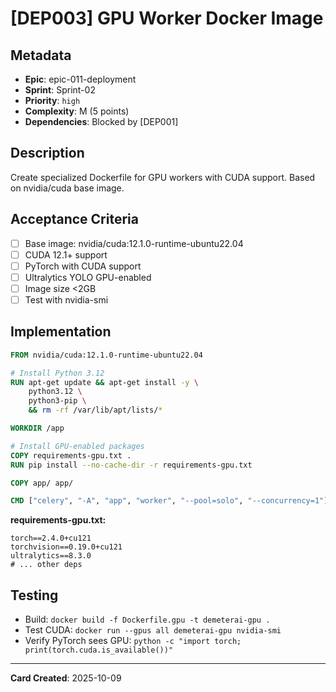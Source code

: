 # [DEP003] GPU Worker Docker Image

## Metadata
- **Epic**: epic-011-deployment
- **Sprint**: Sprint-02
- **Priority**: `high`
- **Complexity**: M (5 points)
- **Dependencies**: Blocked by [DEP001]

## Description
Create specialized Dockerfile for GPU workers with CUDA support. Based on nvidia/cuda base image.

## Acceptance Criteria
- [ ] Base image: nvidia/cuda:12.1.0-runtime-ubuntu22.04
- [ ] CUDA 12.1+ support
- [ ] PyTorch with CUDA support
- [ ] Ultralytics YOLO GPU-enabled
- [ ] Image size <2GB
- [ ] Test with nvidia-smi

## Implementation
```dockerfile
FROM nvidia/cuda:12.1.0-runtime-ubuntu22.04

# Install Python 3.12
RUN apt-get update && apt-get install -y \
    python3.12 \
    python3-pip \
    && rm -rf /var/lib/apt/lists/*

WORKDIR /app

# Install GPU-enabled packages
COPY requirements-gpu.txt .
RUN pip install --no-cache-dir -r requirements-gpu.txt

COPY app/ app/

CMD ["celery", "-A", "app", "worker", "--pool=solo", "--concurrency=1"]
```

**requirements-gpu.txt:**
```
torch==2.4.0+cu121
torchvision==0.19.0+cu121
ultralytics==8.3.0
# ... other deps
```

## Testing
- Build: `docker build -f Dockerfile.gpu -t demeterai-gpu .`
- Test CUDA: `docker run --gpus all demeterai-gpu nvidia-smi`
- Verify PyTorch sees GPU: `python -c "import torch; print(torch.cuda.is_available())"`

---
**Card Created**: 2025-10-09
